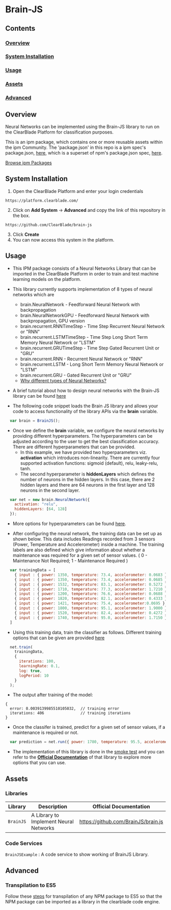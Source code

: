 # Brain-JS

## Contents

### [Overview](#overview-1)
### [System Installation](#system-installation)
### [Usage](#usage-1)
### [Assets](#assets-1)
### [Advanced](#advanced-1)

## Overview

Neural Networks can be implemented using the Brain-JS library to run on the ClearBlade Platform for classification purposes.

This is an ipm package, which contains one or more reusable assets within the ipm Community. The 'package.json' in this repo is a ipm spec's package.json, [here](https://docs.clearblade.com/v/3/6-ipm/spec), which is a superset of npm's package.json spec, [here](https://docs.npmjs.com/files/package.json).

[Browse ipm Packages](https://ipm.clearblade.com)

## System Installation

1. Open the ClearBlade Platform and enter your login credentials
```
https://platform.clearblade.com/
```
2. Click on **Add System** -> **Advanced** and copy the link of this repository in the box.
```
https://github.com/ClearBlade/brain-js
```
3. Click **Create**
4. You can now access this system in the platform.

## Usage

- This IPM package consists of a Neural Networks Library that can be imported in the ClearBlade Platform in order to train and test machine learning models on the platform.

- This library currently supports implementation of 8 types of neural networks which are
  - brain.NeuralNetwork - Feedforward Neural Network with backpropagation
  - brain.NeuralNetworkGPU - Feedforward Neural Network with backpropagation, GPU version
  - brain.recurrent.RNNTimeStep - Time Step Recurrent Neural Network or "RNN"
  - brain.recurrent.LSTMTimeStep - Time Step Long Short Term Memory Neural Network or "LSTM"
  - brain.recurrent.GRUTimeStep - Time Step Gated Recurrent Unit or "GRU"
  - brain.recurrent.RNN - Recurrent Neural Network or "RNN"
  - brain.recurrent.LSTM - Long Short Term Memory Neural Network or "LSTM"
  - brain.recurrent.GRU - Gated Recurrent Unit or "GRU"
  - [Why different types of Neural Networks?](https://github.com/BrainJS/brain.js#why-different-neural-network-types)

- A brief tutorial about how to design neural networks with the Brain-JS library can be found [here](https://scrimba.com/g/gneuralnetworks)

- The following code snippet loads the Brain JS library and allows your code to access functionality of the library APIs via the **brain** variable.

``` javascript
  var brain = BrainJS();
```

- Once we define the **brain** variable, we configure the neural networks by providing different hyperparameters. The hyperparameters can be adjusted according to the user to get the best classification accuracy. There are different hyperparameters that can be provided. 
  - In this example, we have provided two hyperparameters viz. **activation** which introduces non-linearity. There are currently four supported activation functions: sigmoid (default), relu, leaky-relu, tanh. 
  -  The second hyperparameter is **hiddenLayers** which defines the number of neurons in the hidden layers. In this case, there are 2 hidden layers and there are 64 neurons in the first layer and 128 neurons in the second layer.

``` javascript
  var net = new brain.NeuralNetwork({
    activation: "relu",
    hiddenLayers: [64, 128]
  });
```

- More options for hyperparameters can be found [here](https://github.com/BrainJS/brain.js#examples). 
 
- After configuring the neural network, the training data can be set up as shown below. This data includes Readings recorded from 3 sensors (Power, Temperature and Accelerometer) inside a machine. The training labels are also defined which give information about whether a maintenance was required for a given set of sensor values. ( 0 - Maintenance Not Required; 1 - Maintenance Required )

``` javascript
  var trainingData = [
    { input : { power: 1350, temperature: 73.4, accelerometer: 0.0683 }, output: { not_required : 0 } },
    { input : { power: 1350, temperature: 73.4, accelerometer: 0.0685 }, output: { not_required : 0 } }, 
    { input : { power: 1532, temperature: 83.1, accelerometer: 0.5272 }, output: { not_required : 0 } },
    { input : { power: 1710, temperature: 77.3, accelerometer: 1.7210 }, output: { required : 1 } }, 
    { input : { power: 1200, temperature: 76.6, accelerometer: 0.0688 }, output: { not_required : 0 } },
    { input : { power: 1820, temperature: 82.1, accelerometer: 0.4333 }, output: { required : 1 } },
    { input : { power: 1421, temperature: 75.4, accelerometer:0.0695 }, output: { not_required : 0 } },
    { input : { power: 1800, temperature: 95.1, accelerometer: 1.9000 }, output: { required : 1 } },
    { input : { power: 1520, temperature: 82.4, accelerometer: 0.4272 }, output: { not_required : 0 } },
    { input : { power: 1740, temperature: 95.0, accelerometer: 1.7150 }, output: { required : 1 } },
  ]
```

- Using this training data, train the classifier as follows. Different training options that can be given are provided [here](https://github.com/BrainJS/brain.js#training-options)

``` javascript
  net.train( 
    trainingData,     
    {
      iterations: 100,
      learningRate: 0.1,
      log: true,
      logPeriod: 10
    }
  );
```

- The output after training of the model:

```
{
  error: 0.0039139985510105032,  // training error
  iterations: 406                // training iterations
}
```

- Once the classifer is trained, predict for a given set of sensor values, if a maintenance is required or not.
``` javascript
  var prediction = net.run({ power: 1780, temperature: 95.5, accelerometer: 1.8120 });
```

- The implementation of this library is done in the [smoke test](https://github.com/ClearBlade/brain-js/blob/master/code/services/BrainJSExample/BrainJSExample.js) and you can refer to the [**Official Documentation**](https://github.com/BrainJS/brain.js) of that library to explore more options that you can use.  

## Assets

### Libraries 

| Library         | Description                            | Official Documentation              |
| --------------- | -------------------------------------- | ----------------------------------- |
| ``` BrainJS ``` | A Library to Implement Neural Networks | https://github.com/BrainJS/brain.js |

### Code Services

``` BrainJSExample ``` : A code service to show working of BrainJS Library.

## Advanced

### Transpilation to ES5

Follow these [steps](https://github.com/ClearBlade/Machine-Learning-Node-Libraries/blob/master/README.md#steps-for-transpilation-to-es5-1) for transpilation of any NPM package to ES5 so that the NPM package can be imported as a library in the clearblade code engine.

